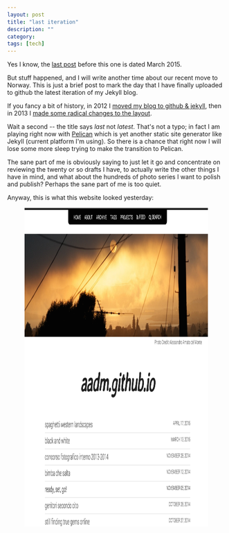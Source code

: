 ```yaml
---
layout: post
title: "last iteration"
description: ""
category:
tags: [tech]
---
```


Yes I know, the [last post](2015-03-13-black-and-white.html) before this one is dated March 2015.

But stuff happened, and I will write another time about our recent move to Norway. This is just a brief post to mark the day that I have finally uploaded to github the latest iteration of my Jekyll blog.

If you fancy a bit of history, in 2012 I [moved my blog to github & jekyll](2012-07-12-moving-to-github.html), then in 2013 I [made some radical changes to the layout](2013-11-09-blog-renewal.html).

Wait a second -- the title says _last_ not _latest_. That's not a typo; in fact I am playing right now with [Pelican](http://blog.getpelican.com/) which is yet another static site generator like Jekyll (current platform I'm using). So there is a chance that right now I will lose some more sleep trying to make the transition to Pelican.

The sane part of me is obviously saying to just let it go and concentrate on reviewing the twenty or so drafts I have, to actually write the other things I have in mind, and what about the hundreds of photo series I want to polish and publish? Perhaps the sane part of me is too quiet.

Anyway, this is what this website looked yesterday:

<figure>
    <img src="/images/blog-design-pre-Nov2015.png" width="764" height="738">
</figure>
